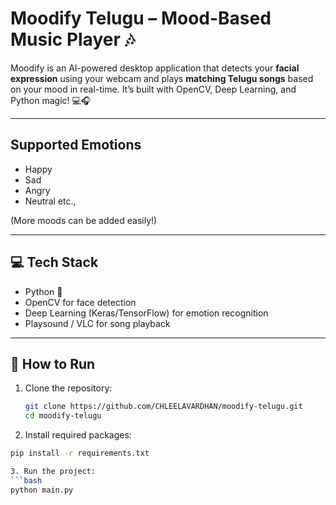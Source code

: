 #  Moodify Telugu – Mood-Based Music Player 🎶

Moodify is an AI-powered desktop application that detects your **facial expression** using your webcam and plays **matching Telugu songs** based on your mood in real-time. It’s built with OpenCV, Deep Learning, and Python magic! 💻🎧

---

##  Supported Emotions
- Happy 
- Sad 
- Angry 
- Neutral etc., 

(More moods can be added easily!)

---

## 💻 Tech Stack
- Python 🐍
- OpenCV for face detection
- Deep Learning (Keras/TensorFlow) for emotion recognition
- Playsound / VLC for song playback

---

## 🚀 How to Run
1. Clone the repository:
   ```bash
   git clone https://github.com/CHLEELAVARDHAN/moodify-telugu.git
   cd moodify-telugu

2. Install required packages:
```bash
pip install -r requirements.txt

3. Run the project:
```bash
python main.py
